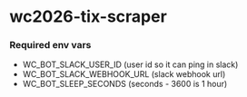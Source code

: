 # wc2026-tix-scraper

### Required env vars

- WC_BOT_SLACK_USER_ID        (user id so it can ping in slack)
- WC_BOT_SLACK_WEBHOOK_URL    (slack webhook url)
- WC_BOT_SLEEP_SECONDS        (seconds - 3600 is 1 hour)